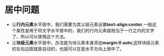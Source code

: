# 居中问题

* 让**行内元素**水平居中，我们需要为其父级元素设置**text-align:center**,一般这个属性是用于将文字水平居中的，我们的行内元素就相当于一行之内的文字了，所以可以使用这个方法。
* 让**块级元素**水平居中，办法是为块元素本身添加**margin:0 auto**;这样块级元素的左右边距就是自动的，也就可以在是水平方向上居中了。